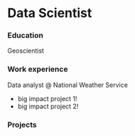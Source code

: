 # Data Scientist

### Education
Geoscientist

### Work experience
Data analyst @ National Weather Service
- big impact project 1!
- big impact project 2!

### Projects
